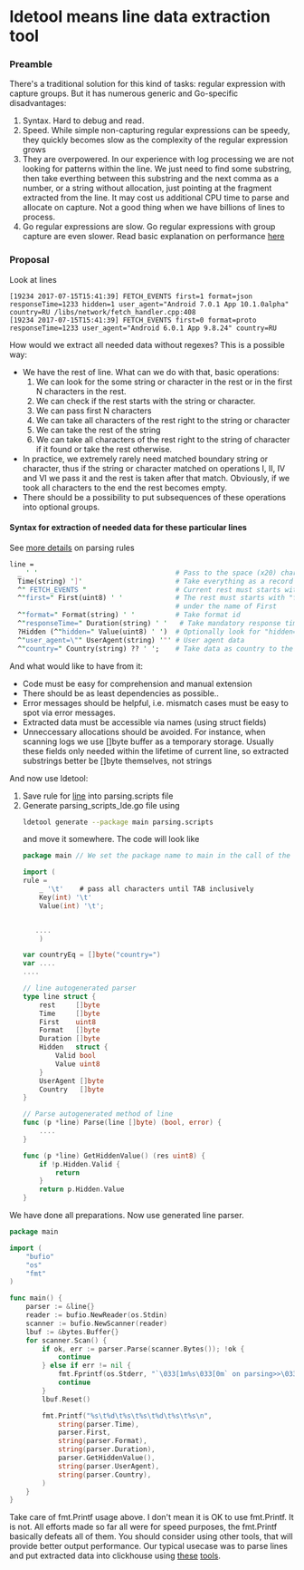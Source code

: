 # ldetool means line data extraction tool

### Preamble

There's a traditional solution for this kind of tasks: regular expression with capture groups. But it has numerous generic and Go-specific disadvantages:

1. Syntax. Hard to debug and read.
2. Speed. While simple non-capturing regular expressions can be speedy, they quickly becomes slow as the complexity of the regular expression grows
3. They are overpowered. In our experience with log processing we are not looking for patterns within the line. We just need to find some substring, then take everthing between this substring and the next comma as a number, or a string without allocation, just pointing at the fragment extracted from the line. It may cost us additional CPU time to parse and allocate on capture. Not a good thing when we have billions of lines to process.
4. Go regular expressions are slow. Go regular expressions with group capture are even slower. Read basic explanation on performance [here](PERFORMANCE.md)

### Proposal

Look at lines

```
[19234 2017-07-15T15:41:39] FETCH_EVENTS first=1 format=json responseTime=1233 hidden=1 user_agent="Android 7.0.1 App 10.1.0alpha" country=RU /libs/network/fetch_handler.cpp:408
[19234 2017-07-15T15:41:39] FETCH_EVENTS first=0 format=proto responseTime=1233 user_agent="Android 6.0.1 App 9.8.24" country=RU
```

How would we extract all needed data without regexes?
This is a possible way:
* We have the rest of line. What can we do with that, basic operations:
  1. We can look for the some string or character in the rest or in the first N characters in the rest.
  2. We can check if the rest starts with the string or character.
  3. We can pass first N characters
  4. We can take all characters of the rest right to the string or character
  5. We can take the rest of the string
  6. We can take all characters of the rest right to the string of character if it found or take the rest otherwise.
* In practice, we extremely rarely need matched boundary string or character, thus if the string or character matched on operations I, II, IV and VI we pass it and the rest is taken after that match. Obviously, if we took all characters to the end the rest becomes empty.
* There should be a possibility to put subsequences of these operations into optional groups.

#### Syntax for extraction of needed data for these particular lines
See [more details](TOOL_RULES.md) on parsing rules

```perl
line =
  _ ' '                                  # Pass to the space (x20) character
  Time(string) ']'                       # Take everything as a record for Time right to ']' character
  ^" FETCH_EVENTS "                      # Current rest must starts with " FETCH_EVENTS " string
  ^"first=" First(uint8) ' '             # The rest must starts with "first=" characters, then take the rest until ' ' as uint8
                                         # under the name of First
  ^"format=" Format(string) ' '          # Take format id
  ^"responseTime=" Duration(string) ' '   # Take mandatory response time
  ?Hidden (^"hidden=" Value(uint8) ' ')  # Optionally look for "hidden=\d+"
  ^"user_agent=\"" UserAgent(string) '"' # User agent data
  ^"country=" Country(string) ?? ' ';    # Take data as country to the rest or right to the first space character
```

And what would like to have from it:
* Code must be easy for comprehension and manual extension
* There should be as least dependencies as possible..
* Error messages should be helpful, i.e. mismatch cases must be easy to spot via error messages.
* Extracted data must be accessible via names (using struct fields)
* Unneccessary allocations should be avoided. For instance, when scanning logs we use []byte buffer as a temporary storage. Usually these fields only needed within the lifetime of current line, so extracted substrings better be []byte themselves, not strings

And now use ldetool:
1. Save rule for [line](#syntax-for-extraction-of-needed-data-for-these-particular-lines) into parsing.scripts file
2. Generate parsing_scripts_lde.go file using
    ```bash
	ldetool generate --package main parsing.scripts
	```
	and move it somewhere. The code will look like
	```go
	package main // We set the package name to main in the call of the utility

	import (
    rule =
        _ '\t'    # pass all characters until TAB inclusively
        Key(int) '\t'
        Value(int) '\t';


	   ....
        )

	var countryEq = []byte("country=")
	var ....
	....

	// line autogenerated parser
	type line struct {
		rest     []byte
		Time     []byte
		First    uint8
		Format   []byte
		Duration []byte
		Hidden   struct {
			Valid bool
			Value uint8
		}
		UserAgent []byte
		Country   []byte
	}

	// Parse autogenerated method of line
	func (p *line) Parse(line []byte) (bool, error) {
	    ....
	}

	func (p *line) GetHiddenValue() (res uint8) {
		if !p.Hidden.Valid {
			return
		}
		return p.Hidden.Value
	}


    ```

We have done all preparations. Now use generated line parser.

``` go
package main

import (
	"bufio"
	"os"
	"fmt"
)

func main() {
	parser := &line{}
	reader := bufio.NewReader(os.Stdin)
	scanner := bufio.NewScanner(reader)
	lbuf := &bytes.Buffer{}
	for scanner.Scan() {
		if ok, err := parser.Parse(scanner.Bytes()); !ok {
			continue
		} else if err != nil {
			fmt.Fprintf(os.Stderr, "`\033[1m%s\033[0m` on parsing>>\033[1m%s\033[0m\n", err, scanner.Text())
			continue
		}
		lbuf.Reset()

		fmt.Printf("%s\t%d\t%s\t%s\t%d\t%s\t%s\n",
			string(parser.Time),
			parser.First,
			string(parser.Format),
			string(parser.Duration),
			parser.GetHiddenValue(),
			string(parser.UserAgent),
			string(parser.Country),
		)
	}
}
```
Take care of fmt.Printf usage above. I don't mean it is OK to use fmt.Printf. It is not. All efforts made so far all were for speed purposes, the fmt.Printf basically defeats all of them. You should consider using other tools, that will provide better output performance.
Our typical usecase was to parse lines and put extracted data into clickhouse using [these](https://github.com/sirkon/ch-encode) [tools](https://github.com/sirkon/ch-insert).
